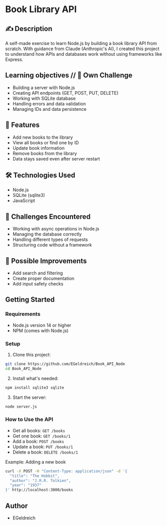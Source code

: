 # Book Library API

## ✍️ Description 
A self-made exercise to learn Node.js by building a book library API from scratch. With guidance from Claude (Anthropic's AI), I created this project to understand how APIs and databases work without using frameworks like Express.

## Learning objectives  // 💪 Own Challenge  
- Building a server with Node.js
- Creating API endpoints (GET, POST, PUT, DELETE)
- Working with SQLite database
- Handling errors and data validation
- Managing IDs and data persistence

## 🚀 Features
- Add new books to the library
- View all books or find one by ID
- Update book information
- Remove books from the library
- Data stays saved even after server restart

## 🛠️ Technologies Used  
- Node.js
- SQLite (sqlite3)
- JavaScript

## 🤔 Challenges Encountered  
- Working with async operations in Node.js
- Managing the database correctly
- Handling different types of requests
- Structuring code without a framework

## 🔮 Possible Improvements 
- Add search and filtering
- Create proper documentation
- Add input safety checks

## Getting Started

### Requirements
- Node.js version 14 or higher
- NPM (comes with Node.js)

### Setup
1. Clone this project:
```bash
git clone https://github.com/EGeldreich/Book_API_Node
cd Book_API_Node
```

2. Install what's needed:
```bash
npm install sqlite3 sqlite
```

3. Start the server:
```bash
node server.js
```

### How to Use the API
- Get all books: `GET /books`
- Get one book: `GET /books/1`
- Add a book: `POST /books`
- Update a book: `PUT /books/1`
- Delete a book: `DELETE /books/1`

Example: Adding a new book
```bash
curl -X POST -H "Content-Type: application/json" -d '{
  "title": "The Hobbit",
  "author": "J.R.R. Tolkien",
  "year": "1937"
}' http://localhost:3000/books
```

## Author
- EGeldreich
